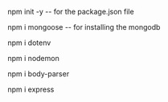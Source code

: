 npm init -y -- for the package.json file 

npm i mongoose -- for installing the mongodb

npm i dotenv

npm i nodemon

npm i body-parser

npm i express